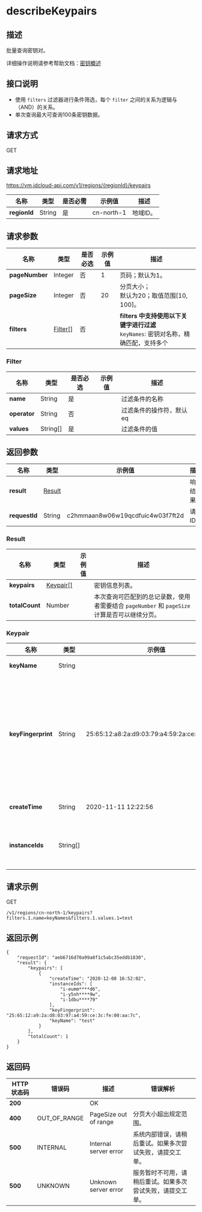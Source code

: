 # describeKeypairs


## 描述

批量查询密钥对。

详细操作说明请参考帮助文档：[密钥概述](https://docs.jdcloud.com/cn/virtual-machines/keypair-overview)

## 接口说明
- 使用 `filters` 过滤器进行条件筛选，每个 `filter` 之间的关系为逻辑与（AND）的关系。
- 单次查询最大可查询100条密钥数据。


## 请求方式
GET

## 请求地址
https://vm.jdcloud-api.com/v1/regions/{regionId}/keypairs

|名称|类型|是否必需|示例值|描述|
|---|---|---|---|---|
|**regionId**|String|是|cn-north-1|地域ID。|

## 请求参数
|名称|类型|是否必选|示例值|描述|
|---|---|---|---|---|
|**pageNumber**|Integer|否|1|页码；默认为1。|
|**pageSize**|Integer|否|20|分页大小；<br>默认为20；取值范围[10, 100]。|
|**filters**|[Filter[]](#filter)|否| |<b>filters 中支持使用以下关键字进行过滤</b><br>`keyNames`: 密钥对名称，精确匹配，支持多个<br>|

### <div id="Filter">Filter</div>
|名称|类型|是否必选|示例值|描述|
|---|---|---|---|---|
|**name**|String|是| |过滤条件的名称|
|**operator**|String|否| |过滤条件的操作符，默认eq|
|**values**|String[]|是| |过滤条件的值|

## 返回参数
|名称|类型|示例值|描述|
|---|---|---|---|
|**result**|[Result](#result)| |响应结果。|
|**requestId**|String|c2hmmaan8w06w19qcdfuic4w03f7ft2d|请求ID。|

### <div id="Result">Result</div>
|名称|类型|示例值|描述|
|---|---|---|---|
|**keypairs**|[Keypair[]](#keypair)| |密钥信息列表。|
|**totalCount**|Number| |本次查询可匹配到的总记录数，使用者需要结合 `pageNumber` 和 `pageSize` 计算是否可以继续分页。|
### <div id="Keypair">Keypair</div>
|名称|类型|示例值|描述|
|---|---|---|---|
|**keyName**|String| |密钥对名称。|
|**keyFingerprint**|String|25:65:12:a8:2a:d9:03:79:a4:59:2a:ce:fe:00:aa:7f|密钥对的指纹，根据 `RFC4716` 定义的公钥指纹格式，采用 `MD5` 信息摘要算法。|
|**createTime**|String|2020-11-11 12:22:56|密钥创建时间。|
|**instanceIds**|String[]| |绑定了此密钥的云主机ID列表。|


## 请求示例
GET

```
/v1/regions/cn-north-1/keypairs?filters.1.name=keyNames&filters.1.values.1=test
```



## 返回示例
```
{
    "requestId": "aeb6716d70a99a8f1c5abc35eddb1830", 
    "result": {
        "keypairs": [
            {
                "createTime": "2020-12-08 16:52:02", 
                "instanceIds": [
                    "i-eumm****d6", 
                    "i-y5nh****9w", 
                    "i-1dbu****79"
                ], 
                "keyFingerprint": "25:65:12:a9:2a:d8:03:97:a4:59:ce:3c:fe:00:aa:7c", 
                "keyName": "test"
            }
        ], 
        "totalCount": 1
    }
}
```

## 返回码
|HTTP状态码|错误码|描述|错误解析|
|---|---|---|---|
|**200**||OK||
|**400**|OUT_OF_RANGE|PageSize out of range|分页大小超出规定范围。|
|**500**|INTERNAL|Internal server error|系统内部错误，请稍后重试。如果多次尝试失败，请提交工单。|
|**500**|UNKNOWN|Unknown server error|服务暂时不可用，请稍后重试。如果多次尝试失败，请提交工单。|
